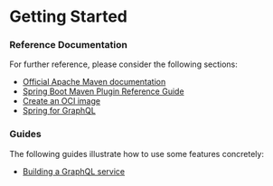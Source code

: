 # Getting Started

### Reference Documentation

For further reference, please consider the following sections:

* [Official Apache Maven documentation](https://maven.apache.org/guides/index.html)
* [Spring Boot Maven Plugin Reference Guide](https://docs.spring.io/spring-boot/docs/3.0.4/maven-plugin/reference/html/)
* [Create an OCI image](https://docs.spring.io/spring-boot/docs/3.0.4/maven-plugin/reference/html/#build-image)
* [Spring for GraphQL](https://docs.spring.io/spring-boot/docs/3.0.4/reference/html/web.html#web.graphql)

### Guides

The following guides illustrate how to use some features concretely:

* [Building a GraphQL service](https://spring.io/guides/gs/graphql-server/)

